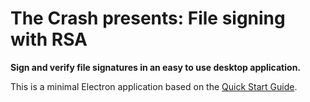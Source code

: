 # The Crash presents: File signing with RSA

**Sign and verify file signatures in an easy to use desktop application.**

This is a minimal Electron application based on the [Quick Start Guide](http://electron.atom.io/docs/latest/tutorial/quick-start).

